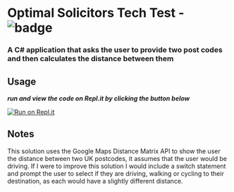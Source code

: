 # Optimal Solicitors Tech Test  -  ![badge](https://img.shields.io/badge/Made--By-Sonny-red)

### ****A C# application that asks the user to provide two post codes and then calculates the distance between them****

## Usage

***run and view the code on Repl.it by clicking the button below***

[![Run on Repl.it](https://repl.it/badge/github/sonny-maan/NodeChat)](https://replit.com/@sonny_maan/Optimal-Tech-Test#main.cs)

## Notes

This solution uses the Google Maps Distance Matrix API to show the user the distance between two UK postcodes, it assumes that the user would be driving. If I were to improve this solution I would include a switch statement and prompt the user to select if they are driving, walking or cycling to their destination, as each would have a slightly different distance.

